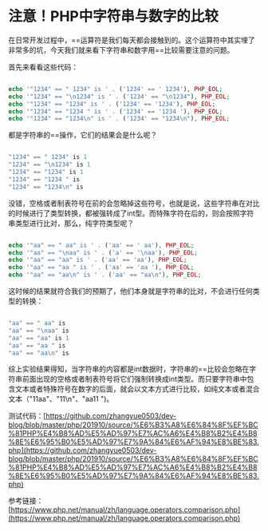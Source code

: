 # 注意！PHP中字符串与数字的比较

在日常开发过程中，==运算符是我们每天都会接触到的。这个运算符中其实埋了非常多的坑，今天我们就来看下字符串和数字用==比较需要注意的问题。

首先来看看这些代码：

```php

echo '"1234" == " 1234" is ' . ('1234' == ' 1234'), PHP_EOL;
echo '"1234" == "\n1234" is ' . ('1234' == "\n1234"), PHP_EOL;
echo '"1234" == "1234" is ' . ('1234' == '1234'), PHP_EOL;
echo '"1234" == "1234 " is ' . ('1234' == '1234 '), PHP_EOL;
echo '"1234" == "1234\n" is ' . ('1234' == "1234\n"), PHP_EOL;

```

都是字符串的==操作，它们的结果会是什么呢？

```php

"1234" == " 1234" is 1
"1234" == "\n1234" is 1
"1234" == "1234" is 1
"1234" == "1234 " is 
"1234" == "1234\n" is 

```

没错，空格或者制表符号在前的会忽略掉这些符号，也就是说，这些字符串在对比的时候进行了类型转换，都被强转成了int型。而特殊字符在后的，则会按照字符串类型进行比对，那么，纯字符类型呢？

```php

echo '"aa" == " aa" is ' . ('aa' == ' aa'), PHP_EOL;
echo '"aa" == "\naa" is ' . ('a' == '\naa'), PHP_EOL;
echo '"aa" == "aa" is ' . ('aa' == 'aa'), PHP_EOL;
echo '"aa" == "aa " is ' . ('aa' == 'aa '), PHP_EOL;
echo '"aa" == "aa\n" is ' . ('aa' == "aa\n"), PHP_EOL;

```

这时候的结果就符合我们的预期了，他们本身就是字符串的比对，不会进行任何类型的转换：

```php

"aa" == " aa" is 
"aa" == "\naa" is 
"aa" == "aa" is 1
"aa" == "aa " is 
"aa" == "aa\n" is 

```

综上实验结果得知，当字符串的内容都是int数据时，字符串的==比较会忽略在字符串前面出现的空格或者制表符号将它们强制转换成int类型。而只要字符串中包含文本或者特殊符号在数字的后面，就会以文本方式进行比较，如纯文本或者混合文本（"11aa"、"11\n"、"aa11 ")。

测试代码：[https://github.com/zhangyue0503/dev-blog/blob/master/php/201910/source/%E6%B3%A8%E6%84%8F%EF%BC%81PHP%E4%B8%AD%E5%AD%97%E7%AC%A6%E4%B8%B2%E4%B8%8E%E6%95%B0%E5%AD%97%E7%9A%84%E6%AF%94%E8%BE%83.php](https://github.com/zhangyue0503/dev-blog/blob/master/php/201910/source/%E6%B3%A8%E6%84%8F%EF%BC%81PHP%E4%B8%AD%E5%AD%97%E7%AC%A6%E4%B8%B2%E4%B8%8E%E6%95%B0%E5%AD%97%E7%9A%84%E6%AF%94%E8%BE%83.php)

参考链接：[https://www.php.net/manual/zh/language.operators.comparison.php](https://www.php.net/manual/zh/language.operators.comparison.php)
